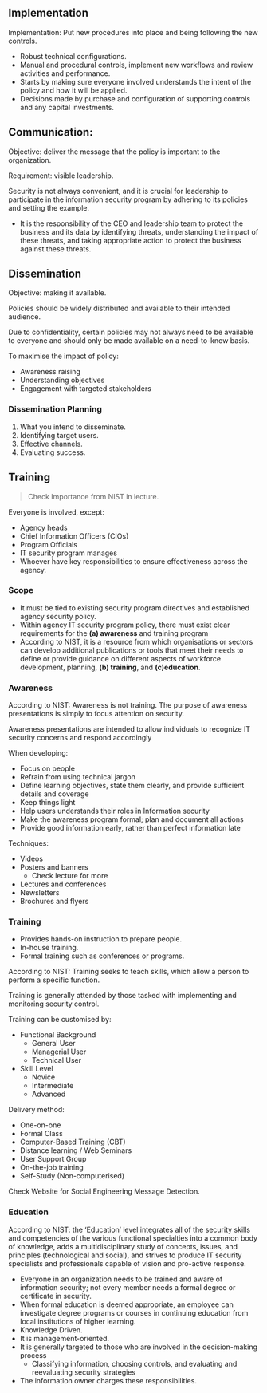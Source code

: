 ## Implementation

Implementation: Put new procedures into place and being following the new controls.
* Robust technical configurations.
* Manual and procedural controls, implement new workflows and review activities and performance.
* Starts by making sure everyone involved understands the intent of the policy and how it will be applied.
* Decisions made by purchase and configuration of supporting controls and any capital investments.

## Communication:

Objective: deliver the message that the policy is important to the organization.

Requirement: visible leadership.

Security is not always convenient, and it is crucial for leadership to participate in the information security program by adhering to its policies and setting the example.
* It is the responsibility of the CEO and leadership team to protect the business and its data by identifying threats, understanding the impact of these threats, and taking appropriate action to protect the business against these threats.

## Dissemination

Objective: making it available.

Policies should be widely distributed and available to their intended audience.

Due to confidentiality, certain policies may not always need to be available to everyone and should only be made available on a need-to-know basis.

To maximise the impact of policy:
* Awareness raising
* Understanding objectives
* Engagement with targeted stakeholders

### Dissemination Planning

1. What you intend to disseminate.
2. Identifying target users.
3. Effective channels.
4. Evaluating success.

## Training

> Check Importance from NIST in lecture.

Everyone is involved, except:

* Agency heads
* Chief Information Officers (CIOs)
* Program Officials
* IT security program manages
* Whoever have key responsibilities to ensure effectiveness across the agency.

### Scope

* It must be tied to existing security program directives and established agency security policy.
* Within agency IT security program policy, there must exist clear requirements for the **(a) awareness** and training program
* According to NIST, it is a resource from which organisations or sectors can develop additional publications or tools that meet their needs to define or provide guidance on different aspects of workforce development, planning, **(b) training**, and **(c)education**.

### Awareness

According to NIST: Awareness is not training. The purpose of awareness presentations is simply to focus attention on security.

Awareness presentations are intended to allow individuals to recognize IT security concerns and respond accordingly

When developing:
* Focus on people
* Refrain from using technical jargon
* Define learning objectives, state them clearly, and provide sufficient details and coverage
* Keep things light
* Help users understands their roles in Information security
* Make the awareness program formal; plan and document all actions
* Provide good information early, rather than perfect information late

Techniques:

* Videos
* Posters and banners
    * Check lecture for more
* Lectures and conferences
* Newsletters
* Brochures and flyers

### Training

* Provides hands-on instruction to prepare people.
* In-house training.
* Formal training such as conferences or programs.

According to NIST: Training seeks to teach skills, which allow a person to perform a specific function.

Training is generally attended by those tasked with implementing and monitoring security control.

Training can be customised by:

* Functional Background
    * General User
    * Managerial User
    * Technical User
* Skill Level
    * Novice
    * Intermediate
    * Advanced

Delivery method:

* One-on-one
* Formal Class
* Computer-Based Training (CBT)
* Distance learning / Web Seminars
* User Support Group
* On-the-job training
* Self-Study (Non-computerised)

Check Website for Social Engineering Message Detection.

### Education

According to NIST: the ‘Education’ level integrates all of the security skills and competencies of the various functional specialties into a common body of knowledge, adds a multidisciplinary study of concepts, issues, and principles (technological and social), and strives to produce IT security specialists and professionals capable of vision and pro-active response.

* Everyone in an organization needs to be trained and aware of information security; not every member needs a formal degree or certificate in security.
* When formal education is deemed appropriate, an employee can investigate degree programs or courses in continuing education from local institutions of higher learning.
* Knowledge Driven.
* It is management-oriented.
* It is generally targeted to those who are involved in the decision-making process
    * Classifying information, choosing controls, and evaluating and reevaluating security strategies
* The information owner charges these responsibilities.
